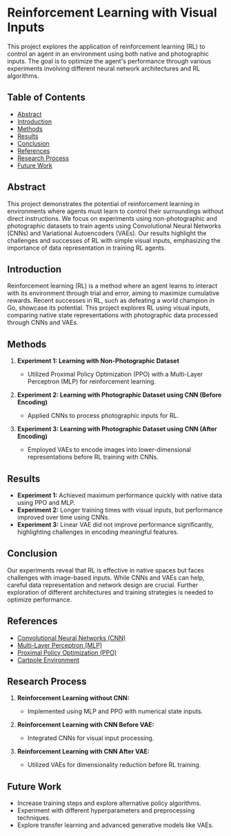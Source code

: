 # Reinforcement Learning with Visual Inputs

This project explores the application of reinforcement learning (RL) to control an agent in an environment using both native and photographic inputs. The goal is to optimize the agent's performance through various experiments involving different neural network architectures and RL algorithms.

## Table of Contents

- [Abstract](#abstract)
- [Introduction](#introduction)
- [Methods](#methods)
- [Results](#results)
- [Conclusion](#conclusion)
- [References](#references)
- [Research Process](#research-process)
- [Future Work](#future-work)

## Abstract

This project demonstrates the potential of reinforcement learning in environments where agents must learn to control their surroundings without direct instructions. We focus on experiments using non-photographic and photographic datasets to train agents using Convolutional Neural Networks (CNNs) and Variational Autoencoders (VAEs). Our results highlight the challenges and successes of RL with simple visual inputs, emphasizing the importance of data representation in training RL agents.

## Introduction

Reinforcement learning (RL) is a method where an agent learns to interact with its environment through trial and error, aiming to maximize cumulative rewards. Recent successes in RL, such as defeating a world champion in Go, showcase its potential. This project explores RL using visual inputs, comparing native state representations with photographic data processed through CNNs and VAEs.

## Methods

1. **Experiment 1: Learning with Non-Photographic Dataset**
   - Utilized Proximal Policy Optimization (PPO) with a Multi-Layer Perceptron (MLP) for reinforcement learning.

2. **Experiment 2: Learning with Photographic Dataset using CNN (Before Encoding)**
   - Applied CNNs to process photographic inputs for RL.

3. **Experiment 3: Learning with Photographic Dataset using CNN (After Encoding)**
   - Employed VAEs to encode images into lower-dimensional representations before RL training with CNNs.

## Results

- **Experiment 1:** Achieved maximum performance quickly with native data using PPO and MLP.
- **Experiment 2:** Longer training times with visual inputs, but performance improved over time using CNNs.
- **Experiment 3:** Linear VAE did not improve performance significantly, highlighting challenges in encoding meaningful features.

## Conclusion

Our experiments reveal that RL is effective in native spaces but faces challenges with image-based inputs. While CNNs and VAEs can help, careful data representation and network design are crucial. Further exploration of different architectures and training strategies is needed to optimize performance.

## References

- [Convolutional Neural Networks (CNN)](https://en.wikipedia.org/wiki/Convolutional_neural_network)
- [Multi-Layer Perceptron (MLP)](https://en.wikipedia.org/wiki/Multilayer_perceptron)
- [Proximal Policy Optimization (PPO)](https://en.wikipedia.org/wiki/Proximal_Policy_Optimization)
- [Cartpole Environment](https://www.gymlibrary.dev/environments/classic_control/cart_pole/)

## Research Process

1. **Reinforcement Learning without CNN:** 
   - Implemented using MLP and PPO with numerical state inputs.

2. **Reinforcement Learning with CNN Before VAE:**
   - Integrated CNNs for visual input processing.

3. **Reinforcement Learning with CNN After VAE:**
   - Utilized VAEs for dimensionality reduction before RL training.

## Future Work

- Increase training steps and explore alternative policy algorithms.
- Experiment with different hyperparameters and preprocessing techniques.
- Explore transfer learning and advanced generative models like VAEs.
